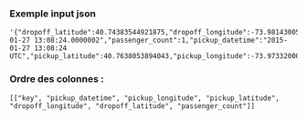 
### Exemple input json 
```
'{"dropoff_latitude":40.74383544921875,"dropoff_longitude":-73.98143005371094,"key":"2015-01-27 13:08:24.0000002","passenger_count":1,"pickup_datetime":"2015-01-27 13:08:24 UTC","pickup_latitude":40.7638053894043,"pickup_longitude":-73.97332000732422}'
```

### Ordre des colonnes : 
```
[["key", "pickup_datetime", "pickup_longitude", "pickup_latitude", "dropoff_longitude", "dropoff_latitude", "passenger_count"]]
```


